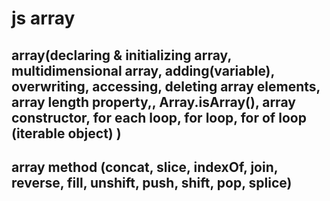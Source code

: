 # js array

## array(declaring & initializing array, multidimensional array, adding(variable), overwriting, accessing, deleting array elements, array length property,, Array.isArray(), array constructor, for each loop, for loop, for of loop (iterable object) )

## array method (concat, slice, indexOf, join, reverse, fill, unshift, push, shift, pop, splice)


<script>
    //declaring and initializing 1D array using array literal. by default in array, index number count starts from index 0.
    let stu = ["mohammad yasin", "shakil", 'arif', 'joinal']; // instead of creating single variable for every item, array is a data item collection stored under single name thus it's easy to access.
    document.write(stu);
    document.write("<br>" + typeof (stu));//object




    let geek = [, , 69, "mess"];//you can also initialize unidefine / empty value in array with just coma
    document.write(geek[1]);
    document.write("<br>");


    //declaring empty array with array literals
    let students = [];

    //initialing value. you can't initialize any value to an array without any index number. if you want then you need to use push()method
    students[0] = "rahim";
    students[1] = "mohammad yasin";
    students[69] = "mess shahadat";// initializing "mess shahadat" in 69 index number of student array. it is better to initialize using serialize (in sequence) index number, not any random number like 69. cause that will create that many undefine (empty) element of that length.







    //overwriting / modifying single existing element
    students[0] = "antor das";//to modify an element you just need to reinitialize (initialize with the same index) the value



    //assigning an array to a variable will make that variable array (will not create a new array). means every elements of the array will also store in that variable with there index number. and modifying this variables value will also modify the orginal arrays value. (by default when you create variable and store another variable in it, then changing the main variables data do not changes the stored variables data but overwrites that variable)
    let mess = students;

    mess[1] = "abdur rahim";//overwriting value of students[1] indirectly







    //accessing single array element / item. you can access single array item with it's index number. means you need to know the index number of the element you want to access. and if you use an invalid index number (not initialized) then it will return undefine not error.
    document.write(students[1]);//you can also write index number inside quotes, you will not get any error for that. but it's not recommended.
    document.write("<br>");

    //accessing all items of students array
    document.write(students);
    document.write("<br>");

    //accessing all items of mess array
    document.write(mess);

    let a = 10, b = 20, c = 30;

    //you can also add initialize variable in array
    let varray = [a, b, c];

    document.write(varray[1]);






    //deleting single array element using delete operator. delete operator sets the element to undefine, so arrays length is not changed but the value is undefine (removed in a way). so accessing that element with that index number will return undefine (that item position will not be removed, and length will also include that undefine item as a item).
    delete students[69];//deleted element of students array at index of 69.
    document.write("<br>");
    document.write(students[69]);






    //length is a property of arrays not method. the length property retrieves the index number of the next available position from last element of array (in short returns total elements count). the length property gets automatically updated when new element are added to the array. for this reason length is commonly used to iterate through all elements of an array. syntax: array.length
    document.write(students.length);







    //array constructor. it is equivalent to array literal. means there is no difference between them. if you use array constructor to create array or use array literal to create array both are same. you can use any of both to create array.
    let consarray = new Array();// declaring single empty object using new operator with array constructor

    consarray[0] = "mohammad yasin";//adding a new value to consarray which is created by using array constructor

    document.write(consarray);

    //you can also declare and initialize array using array constructor
    let otherray = new Array(10); // don't use array constructor to create array if you only assign it a single numaric value. cause then it will not initialize the value but use it as the length of that array, and will give you many undefine values equal to that length.

















    //by default arrays index number starts from 0. so if you do itaration on array then you must initialize the i value to 0. else loop will ignore 1st element from the array.
    let looparray = ["mohammad yasin", "antor das", "stephen hawking", "elon musk"];

    //iteration with for loop in array.
    for (let i = 0; i < looparray.length; i++) {//separated by semicolon
        document.write(i + " : " + looparray[i] + "<br>");
    }






    //for each loop is an method of array. it is depreaciated in javascript (means low amount of browser support it), and this loop is really slower then other javascript loops. it loops through every element from array and can return each value and index number and the whole array object. it can also loop though  collections like HTMLCollection and NodeList.

    //you can write any variable name you like. i have written (value,index, array). you can skip the index and array in function argument but you need to write one variable for the value. and first argument will be the value.
    looparray.forEach(function (value, index, arr) {
        document.write(value + "<br>");
    })







    //for of loop. array is iterable object, so you can use for of loop to iterate over it's value
    for (let val of looparray) {
        document.write(val + "<br>");
    }











    //multidimensional arrays (arrays of array): you need to know number of rows in order to create multidimensional array.


    //declaring 2d empty array using object literal. geek = [row:[colum, colum, colum], row:[colum, colum, colum]]
    let geek = [[], []];




    //initializing 2d array
    geek[0][0] = "mess shahadat";
    geek[0][1] = "windows";
    geek[0][2] = 7;

    geek[1][0] = "antor das";
    geek[1][1] = "windows";
    geek[1][2] = 10;





    //accessing [0][1] = [0th row][1th colum]
    document.write(geek[0][1]);
    document.write("<br>");






    //declaring and initializing at the same time using object literal
    let mes = [
        ["abdur rahim", "windows", 7],
        ["mohammad zihad", "windows", 10]
    ];






    //declaring and initializing 2d array using array constructor
    let arrcons = new Array(
        ["mohammad yasin", "windows", 7],
        ["sagor", "windows", 10]
    );







    //accessing 2d arrays element using nested for loop
    for (i = 0; i < 2; i++) {//in outer for loop define row number in i
        for (j = 0; j < 3; j++) {//in inner for loop define colum number in i
            document.write(arrcons[i][j] + " ");
        }
        document.write("<br>");
    }









    //declaring 2d arrays with for loop
    let again = [];

    let row = 2;
    let colum = 3;






    //adding row to empty array using for loop
    for (let i = 0; i < row; i++) {
        again[i] = [];
    }




    //accessing / displaying rows and colums of 2d array
    for (let i = 0; i < row; i++) {
        for (let j = 0; j < colum; j++) {
            document.write(again[i][j] + " ");
        }
        document.write("<br>");
    }

















    //array methods:

    //concat method is an method of array. The concat() method is used to join two or more arrays. This method does not change the existing arrays, but returns a new array, containing the values of the joined arrays.

    //syntax: newArray = oldArray.concat(oldArray, oldarray or / and value1, value2); you can concat both arrays and values at the same time

    //declaring arrays
    let classC1 = ["mohammad yasin", "shohel mona", "rajib hossain", "cinmoy ghosh"];

    let classS = ["mohammad zihad", "antor das", "mohammad shihab", "mohammad arif", "shujoy ahmed"];

    let classS2 = ["showrob boiragi", "yasin arfat", "omi"];




    //concating / merging values to existing array and making an new array who has all values
    let classC2 = classC1.concat("showrob boiragi", "yasin arfat", "omi");

    document.write(classC2);
    document.write("<br>");





    //concating two existing array to another array who will have all the values of both arrays
    let classSC = classS.concat(classC1, classS2);// first the classS items will be show then classC1 items then classS2 items. in same sequence you have concatinated them.

    document.write(classSC);
    document.write("<br>");









    //array reverse method (reverses the orginial array sequence. means last element will become first element and vice versa)
    //The JavaScript array reverse() method changes the sequence of elements of the given array and returns the reverse sequence. This method makes the changes in the original array. so accessing the array later will return items in reverse
    document.write(classC1.reverse());
    document.write("<br>");









    //join method (use to change the default separator in a array). by default toString() method is called on every array and seprates every items with comma. you can use join method to overwrite it.
    //The join() method returns the array as a string. The elements will be separated by a specified separator. The default separator in array is comma (,). If the array has only one item, then that item will be returned without using the separator.
    //syntax: arrayName.join(separator);

    let newClassC1 = classC1.join(" => ");//creates new array from an old array and changes the default coma separator, but converts the array object to string object. doesn't changes the real array.
    document.write(newClassC1);//accessing newClassC1









    /*
    Array slice() Method returns the selected elements from an array, as a new array object. The slice() method selects the elements starting from the start argument, and ends exactly right before the end argument. and slicing an array doesn't modify the originial array.

    positive index: [0, 1, 2, 3, 4, 5]
    negative index: [-5, -4, -3, -2, -1] //negative index starts from 1 not from 0. negative indexes don't actually act like real indexes, cause you can't access array items with negative index. only use them with slice or splice method if you want
    
    syntax: arrayName.slice(begin_index_number, end_index_number);
    if staring index is undefine it will slice from 0 index
    if staring index is greater than the array length then will return empty array object.
    if ending index is undefine or greater than the array length then will slice untill the end index is finished
    */

    let newClassS = classS.slice(1, 4);//you can also give arguments in negative index
    document.write(newClassS);









    //Array.isArray returns boolean value if passed argument is array or not
    let list = [12, 34, 56, 78, 90];

    let check = Array.isArray(list);
    document.write(check);








    /*(usefull to add or remove element from the middle position of an array)
    splice method modifies the original array. (remove multiple elements from an original array and / or can add new elements in that array)
    
    syntax: arrayName.splice(startIndexNum, deleteCount, replaceValues). //if you have many replace elements separate it be coma.

    list.splice(2,0,"mess shahadat"); //splice method will start from index 2 position and delete 0 elements and will add values like mess shahadat starting from 2 position. you can also use negative index numbers in this method.
    */

    let geek = ["mohammad yasin", "mess shahadat", "ekon", "mohammad emon", "antor das"];

    geek.splice(2, 2, "abdur rahim", "mohammad zihad");

    document.write(geek);









    /*
    indexOf method. returns the position of an item from an array. the arguments are case sensetive.
    if the item is not found then returns -1,
    if you don't specify the start position then the search will start from 0 index to the last index,
    if the item is present more than once the indexOf method will return the first items position
    syntax: var anyname = arrayName.indexOf(itemName, startPosition);
    */

    let geek = ["mohammad yasin", "mess shahadat", "ekon", "mohammad emon", "antor das"];

    let position = geek.indexOf("Antor das", 1);//start searching from index 1
    document.write(position);









    /*
    fill method. modifies your orignal array and fill (replaces) all the element with static value starting from given starting position to ends exactly right before the end argument. if you don't specify the starting and ending position, it will fill (replace) all the elements with the given static value. it changes the orignal array.

    syntax: arrayName.fill(staticValue, startPosition, endPosition); ex: list.fill("don", 1,3);
    */

    let geek = ["mohammad yasin", "mess shahadat", "antor das", "abdur rahim"];
    geek.fill("Don", 1, 3); //doesn't include the last position. means ends exactly before the last position

    document.write(geek);






    //if you create array with array constructor and give it a single numaric value, that numaric value becomes length of that array
    let feek = new Array(3).fill("no value");//fill method with array object.
    document.write(feek);












    // unshift method can add multiple elements to the begining of any array (like reverse array). this method makes changes to the orignal array. syntax: arrayName.unshift(value1, value2, value3);

    let geek = ["mohammad yasin", "mess shahadat", "ekon", "mohammad emon", "antor das"];

    let newGeek = geek.unshift("abdur rahim", "mohammad zihad");//if you save the array with unshift method, it doesn't return the full array but returns the length of that array.
    document.write(geek + "<br>");
    document.write(newGeek + "<br>");











    // push method adds given arguments as elements to the end of an array. this method makes changes to the orignal array. just calling the orignal array will retrun the modified values. so you don't need to save the array.method to another variable to get the values. you can directly put the array.method inside document.write() or console.log() to get the full array.

    let geek = ["mohammad yasin", "mess shahadat", "ekon", "mohammad emon", "antor das"];

    let newGeek = geek.push("abdur rahim", "mohammad zihad");//if you save the array with push method to another variable, it doesn't return the full array but returns the total length of the original array.
    document.write(geek + "<br>");
    document.write(newGeek + "<br>");














    // shift method can remove single element from the begining of an array. it removes the first element of an array with it's position. this method modifies the orignal array. use splice method to delete or to add multiple items. (shift method will delete the first item at the begining and then you can assign the deleted item to an variable, to access later)

    let geek = ["mohammad yasin", "mess shahadat", "ekon", "mohammad emon", "antor das"];

    let geekShift = geek.shift();//if you save the array with shift method in a variable, then that variable returns the deleted array item
    document.write(geek + "<br>");
    document.write(geekShift);










    // pop method can remove single element from the end of an array. it removes the last element of an array with it's position. use splice method to delete or to add multiple items. this method modifies the orignal array

    let geek = ["mohammad yasin", "mess shahadat", "ekon", "mohammad emon", "antor das"];

    let geekPop = geek.pop();//if you save the array with pop method in a variable, then that variable returns the deleted array item. (shift method will delete the last item from the end of an array and then will assign the deleted item to this variable)
    document.write(geek + "<br>");
    document.write(geekPop);
</script>
